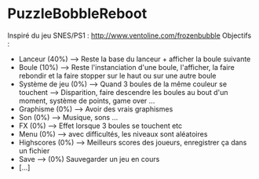 # PuzzleBobbleReboot
Inspiré du jeu SNES/PS1 : http://www.ventoline.com/frozenbubble
Objectifs :
- Lanceur (40%) --> Reste la base du lanceur + afficher la boule suivante
- Boule (10%) --> Reste l'instanciation d'une boule, l'afficher, la faire rebondir et la faire stopper sur le haut ou sur une autre boule
- Système de jeu (0%) --> Quand 3 boules de la même couleur se touchent --> Disparition, faire descendre les boules au bout d'un moment, système de points, game over ...
- Graphisme (0%) --> Avoir des vrais graphismes
- Son (0%) --> Musique, sons ...
- FX (0%) --> Effet lorsque 3 boules se touchent etc
- Menu (0%) --> avec difficultés, les niveaux sont aléatoires 
- Highscores (0%) --> Meilleurs scores des joueurs, enregistrer ça dans un fichier
- Save --> (0%) Sauvegarder un jeu en cours
- [...]
